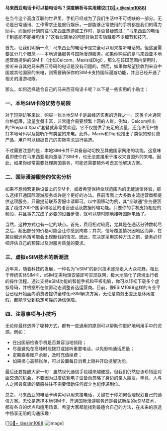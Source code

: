 **马来西亚电话卡可以接电话吗？深度解析与实用建议[[TG💪+ @esim1088](https://t.me/s/esim1088)]**

在当今这个高度互联的世界里，手机已经成为了我们生活中不可或缺的一部分。无论是日常通讯、工作需求还是旅行娱乐，一部能够正常使用的手机都是我们的得力助手。而当你计划前往马来西亚旅游或工作时，是否曾疑惑过：“马来西亚的电话卡到底能不能接电话？”这看似简单的问题背后其实隐藏着不少细节和技巧。

首先，让我们明确一点：马来西亚的电话卡是完全可以用来接听电话的。但这里需要区分几个概念——本地通话服务与国际漫游服务。如果你购买的是马来西亚本地运营商提供的SIM卡（比如Celcom、Maxis或Digi），那么在该国范围内使用时，接听来自其他马来西亚号码的电话是没有问题的。然而，如果你希望接收到来自中国或其他国家的来电，则需要确保你的SIM卡支持国际漫游功能，并且已经开通了相关的漫游权限。

那么，如何选择适合自己的马来西亚电话卡呢？以下是一些实用的小贴士：

### **一、本地SIM卡的优势与局限**
对于短期访客来说，购买一张本地SIM卡是最经济实惠的选择之一。这类卡片通常价格低廉，流量套餐丰富，非常适合需要频繁上网的人群。例如，Celcom推出的“Prepaid Xpax”套餐就非常受欢迎，它不仅提供了充足的流量，还允许用户拨打本地号码以及接听所有类型的来电。此外，Maxis和Digi也推出了类似的预付费产品，用户可以根据自己的实际需求进行挑选。

不过需要注意的是，本地SIM卡并不具备自动切换至其他国家网络的功能。这意味着即使你在马来西亚境内激活了SIM卡，也无法直接用于接收来自国外的来电。因此，如果你经常需要处理跨国事务，可能还需要额外考虑其他解决方案。

### **二、国际漫游服务的优劣分析**
如果不想频繁更换设备上的SIM卡，或者希望保持全球范围内的无缝通信体验，那么选择开通国际漫游服务或许是个更好的办法。目前市面上大多数主流运营商都提供这项服务，只需提前联系客服申请即可。以中国移动为例，其“全球通”业务便涵盖了超过200个国家和地区的语音通话及数据传输功能。只要你的手机支持相应的频段，并且事先完成了必要的设置步骤，就可以随时随地接听国际电话了。

当然，这种方式也有一定的缺点。首先，费用相对较高，尤其是在通话分钟数耗尽之后，超出部分的价格可能会让你感到肉疼；其次，信号覆盖情况因地区而异，在某些偏远角落可能会出现断线的情况。因此，在决定采用这种方法之前，请务必仔细评估自己的预算以及对服务质量的要求。

### **三、虚拟eSIM技术的新潮流**
近年来，随着科技的发展，一种名为“eSIM”的新兴技术逐渐走入大众视野。相比于传统实体SIM卡，eSIM无需物理安装即可实现联网，极大地简化了跨境出行者的操作流程。通过支持eSIM功能的智能手机和平板电脑，你可以轻松下载多个虚拟号码，并根据所在位置动态调整首选运营商。目前，像ESIM1088这样的专业平台已经开始面向消费者提供全球化eSIM解决方案，无论是商务出差还是休闲度假，都能享受到稳定可靠的通信保障。

### **四、注意事项与小技巧**
无论你最终选择了哪种方式，都有一些通用的原则可以帮助你更好地利用手中的资源。例如：
- 在出国前检查手机是否兼容当地频段；
- 尽量避免在高峰时段拨打或接听重要电话，以免影响通话质量；
- 定期查看账户余额，及时充值续费；
- 如果担心高额账单，可以设置每日消费上限并开启提醒功能。

最后还要提醒大家一句：虽然现代通信手段越来越便捷，但我们仍然应该珍惜面对面交流的机会，不要因为过度依赖电子设备而忽略了身边的亲人朋友。毕竟，人与人之间最真挚的情感往往不需要借助任何媒介也能传递到位。

总之，马来西亚的电话卡确实可以用来接电话，关键在于你如何合理规划自己的通信方案。无论是选择本地SIM卡、开通国际漫游服务还是尝试新型的eSIM技术，都有各自的优点和适用场景。希望大家都能找到最适合自己的方法，在未来的旅途中畅享无阻的沟通乐趣！

[[TG💪+ @esim1088](https://t.me/s/esim1088) ![Image](https://i.postimg.cc/4NQfJmqS/Snipaste-2025-05-13-00-14-12.png)]